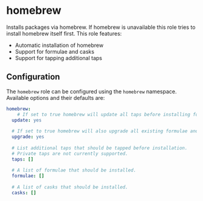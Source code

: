 # homebrew

Installs packages via homebrew. If homebrew is unavailable this role tries to install homebrew itself first. This role features:

- Automatic installation of homebrew
- Support for formulae and casks
- Support for tapping additional taps

## Configuration

The `homebrew` role can be configured using the `homebrew` namespace. Available options and their defaults are:

```yaml
homebrew:
	# If set to true homebrew will update all taps before installing formulae.
  update: yes
  
  # If set to true homebrew will also upgrade all existing formulae and casks.
  upgrade: yes
  
  # List additional taps that should be tapped before installation.
  # Private taps are not currently supported.
  taps: []
  
  # A list of formulae that should be installed.
  formulae: []
  
  # A list of casks that should be installed.
  casks: []
```

